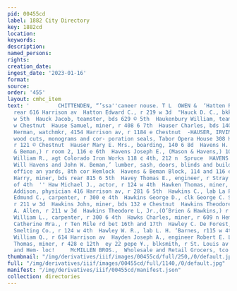 ```yaml
---
pid: 00455cd
label: 1882 City Directory
key: 1882cd
location: 
keywords: 
description: 
named_persons: 
rights: 
creation_date: 
ingest_date: '2023-01-16'
format: 
source: 
order: '455'
layout: cmhc_item
text: '         CHITTENDEN, “’ssa''caneer nouse. T L  OWEN &  ‘Hatten Robert L., r
  rear 616 Harrison av  Hatton Edward C., r 219 w 3d  "Hauck D. C., bkkpr, bds 120
  w 5th  Hauck Jacob, teamster, bds 629 © 5th  Haukenbury William, teamster, r 707
  w Chestnut  Hause Samuel, miner, r 408 6 7th  Hauser Charles, bds 140 e 32 :  Hauser
  Herman, watchmkr, 4154 Harrison av, r 1184 e Chestnut  -HAUSER, IRVINE, engraver,
  wood cuts, monograms and cor- poration seals, Tabor Opera House 308 Harrison av,
  r 121 © Chestnut  Hauser Mary E. Mrs., boarding, 140 6 8d  Havens H. Will, (Havens
  & Beman,) r room 2, 116 e 6th  Havens Joseph E., (Mason & Havens,) 108 © 4th  Havens
  William R., agt Colorado Iron Works 118 ¢ 4th, 212 n  Spruce  HAVENS & BEMAN, (H.
  Will Havens and John W. Beman,’ lumber, sash, doors, blinds and building material;
  office an yards, 8th cor Hemlock  Havens & Beman Block, 114 and 116 e 6th  Havercamp
  Harry, miner, bds rear 815 6 5th  Havey Thomas E., engineer, r Stray Horse rd head
  of 4th  '' Haw Michael J., actor, r 124 w 4th  Hawken Thomas, miner, r 523 e 7th  Hawkins
  Addison, physician 416 Harrison av, r 281 6 5th  Hawkins C., lab La Plata Smelter  Hawkins
  Edmund C., carpenter, r 300 e 4th  Hawkins George D., clk George C. Steele & Co.,
  r 211 w 3d  Hawkins John, miner, bds 132 e Chestnut  Hawkins Theodore L., barkpr
  A. Allen, r 211 w 3d  Hawkins Theodore L, Jr.,(O’Brien & Hawkins,) r 211 w 3d  Hawkins
  William L., carpenter, r 300 6 4th  Hawks Charles, miner, r 609 n Hemlock  Hawley
  Catherine Mra., r Ten Mile rd bet 16th and 17th  Hawley C. De Forest, assayer Grant
  Smelting Co., r 124 w 4th  Hawley W. R., lab L. H. ‘Barnes, r115 w 4th  Haworth
  William Q., r 614 Harrison av  Hayden Joseph A., engineer Robert E. Lee mine  Hayden
  Thomas, miner, r 428 e 12th  ey 22 pepe ¥., blksmith, r St. Louis av bet Poplar
  and Hem- loc!     McMILLEN BROS.,  Wholesale and Retail Grocers, tco''w.''chesnac '
thumbnail: "/img/derivatives/iiif/images/00455cd/full/250,/0/default.jpg"
full: "/img/derivatives/iiif/images/00455cd/full/1140,/0/default.jpg"
manifest: "/img/derivatives/iiif/00455cd/manifest.json"
collection: directories
---
```

